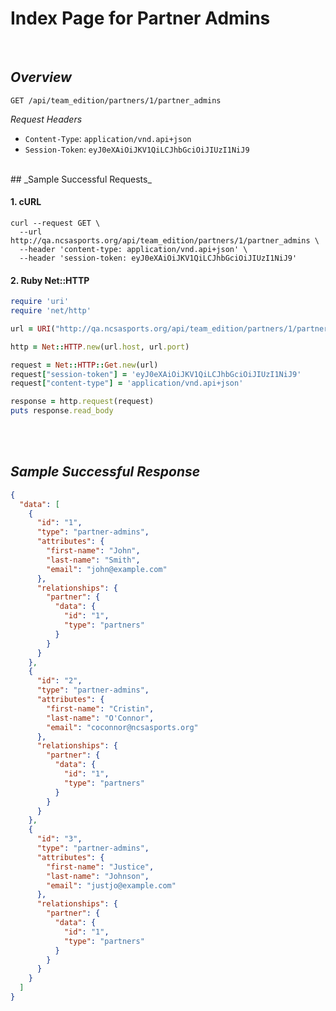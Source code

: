 # Index Page for Partner Admins
<br>

## _Overview_

`GET /api/team_edition/partners/1/partner_admins`

_Request Headers_
  * `Content-Type`: `application/vnd.api+json`
  * `Session-Token`: `eyJ0eXAiOiJKV1QiLCJhbGciOiJIUzI1NiJ9`

<br>
## _Sample Successful Requests_

#### 1. cURL

```shell
curl --request GET \
  --url http://qa.ncsasports.org/api/team_edition/partners/1/partner_admins \
  --header 'content-type: application/vnd.api+json' \
  --header 'session-token: eyJ0eXAiOiJKV1QiLCJhbGciOiJIUzI1NiJ9'
```


#### 2. Ruby Net::HTTP

```ruby
require 'uri'
require 'net/http'

url = URI("http://qa.ncsasports.org/api/team_edition/partners/1/partner_admins")

http = Net::HTTP.new(url.host, url.port)

request = Net::HTTP::Get.new(url)
request["session-token"] = 'eyJ0eXAiOiJKV1QiLCJhbGciOiJIUzI1NiJ9'
request["content-type"] = 'application/vnd.api+json'

response = http.request(request)
puts response.read_body
```

<br>
<br>

## _Sample Successful Response_

```json
{
  "data": [
    {
      "id": "1",
      "type": "partner-admins",
      "attributes": {
        "first-name": "John",
        "last-name": "Smith",
        "email": "john@example.com"
      },
      "relationships": {
        "partner": {
          "data": {
            "id": "1",
            "type": "partners"
          }
        }
      }
    },
    {
      "id": "2",
      "type": "partner-admins",
      "attributes": {
        "first-name": "Cristin",
        "last-name": "O'Connor",
        "email": "coconnor@ncsasports.org"
      },
      "relationships": {
        "partner": {
          "data": {
            "id": "1",
            "type": "partners"
          }
        }
      }
    },
    {
      "id": "3",
      "type": "partner-admins",
      "attributes": {
        "first-name": "Justice",
        "last-name": "Johnson",
        "email": "justjo@example.com"
      },
      "relationships": {
        "partner": {
          "data": {
            "id": "1",
            "type": "partners"
          }
        }
      }
    }
  ]
}
```





